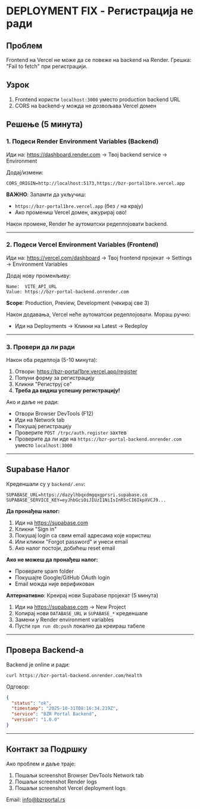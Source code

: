 # DEPLOYMENT FIX - Регистрација не ради

## Проблем
Frontend на Vercel не може да се повеже на backend на Render.
Грешка: "Fail to fetch" при регистрацији.

## Узрок
1. Frontend користи `localhost:3000` уместо production backend URL
2. CORS на backend-у можда не дозвољава Vercel домен

## Решење (5 минута)

### 1. Подеси Render Environment Variables (Backend)

Иди на: https://dashboard.render.com → Твој backend service → Environment

Додај/измени:
```
CORS_ORIGIN=http://localhost:5173,https://bzr-portal1bre.vercel.app
```

**ВАЖНО**: Запамти да укључиш:
- `https://bzr-portal1bre.vercel.app` (без `/` на крају)
- Ако промениш Vercel домен, ажурирај ово!

Након промене, Render ће аутоматски редеплојовати backend.

---

### 2. Подеси Vercel Environment Variables (Frontend)

Иди на: https://vercel.com/dashboard → Твој frontend пројекат → Settings → Environment Variables

Додај нову променљиву:

```
Name:  VITE_API_URL
Value: https://bzr-portal-backend.onrender.com
```

**Scope**: Production, Preview, Development (чекирај све 3)

Након додавања, Vercel неће аутоматски редеплојовати. Мораш ручно:
- Иди на Deployments → Кликни на Latest → Redeploy

---

### 3. Провери да ли ради

Након оба редеплоја (5-10 минута):

1. Отвори: https://bzr-portal1bre.vercel.app/register
2. Попуни форму за регистрацију
3. Кликни "Региструј се"
4. **Треба да видиш успешну регистрацију!**

Ако и даље не ради:
- Отвори Browser DevTools (F12)
- Иди на Network tab
- Покушај регистрацију
- Проверите `POST /trpc/auth.register` захтев
- Проверите да ли иде на `https://bzr-portal-backend.onrender.com` уместо `localhost:3000`

---

## Supabase Налог

Креденшали су у `backend/.env`:

```
SUPABASE_URL=https://dazylhbqxdmgqxgprsri.supabase.co
SUPABASE_SERVICE_KEY=eyJhbGciOiJIUzI1NiIsInR5cCI6IkpXVCJ9...
```

**Да пронађеш налог:**
1. Иди на https://supabase.com
2. Кликни "Sign in"
3. Покушај login са свим email адресама које користиш
4. Или кликни "Forgot password" и унеси email
5. Ако налог постоји, добићеш reset email

**Ако не можеш да пронађеш налог:**
- Проверите spam folder
- Покушајте Google/GitHub OAuth login
- Email можда није верификован

**Алтернативно**: Креирај нови Supabase пројекат (5 минута)
1. Иди на https://supabase.com → New Project
2. Копирај нови `DATABASE_URL` и `SUPABASE_*` креденшале
3. Замени у Render environment variables
4. Пусти `npm run db:push` локално да креираш табеле

---

## Провера Backend-а

Backend је online и ради:
```
curl https://bzr-portal-backend.onrender.com/health
```

Одговор:
```json
{
  "status": "ok",
  "timestamp": "2025-10-31T08:16:34.219Z",
  "service": "BZR Portal Backend",
  "version": "1.0.0"
}
```

---

## Контакт за Подршку

Ако проблем и даље траје:
1. Пошаљи screenshot Browser DevTools Network tab
2. Пошаљи screenshot Render logs
3. Пошаљи screenshot Vercel deployment logs

Email: info@bzrportal.rs
